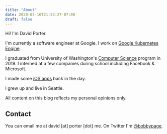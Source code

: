 ```yaml
---
title: "About"
date: 2020-05-16T21:52:27-07:00
draft: false
---
```


Hi! I'm David Porter.

I'm currently a software engineer at Google. I work on [Google Kubernetes
Engine](https://cloud.google.com/kubernetes-engine).

I graduated from University of Washington's [Computer
Science](https://www.cs.washington.edu/) program in 2019. I interned at a few
companies during school including Facebook & Microsoft.

I made some [iOS
apps](https://apps.apple.com/us/app/draw-it-for-ipad/id366755447) back in the
day.

I grew up and live in Seattle.

All content on this blog reflects my personal opinions only.

## Contact

You can email me at david [at] porter [dot] me. On Twitter I'm
[@bobbypage](https://twitter.com/bobbypage).

